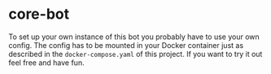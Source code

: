 # core-bot

To set up your own instance of this bot you probably have to use your own config.
The config has to be mounted in your Docker container just as described in the `docker-compose.yaml`
of this project. If you want to try it out feel free and have fun.